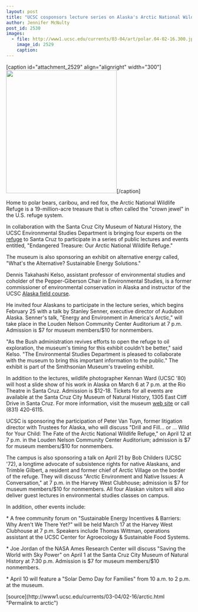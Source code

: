 ```yaml
---
layout: post
title: "UCSC cosponsors lecture series on Alaska's Arctic National Wildlife Refuge"
author: Jennifer McNulty
post_id: 2530
images:
  - file: http://www1.ucsc.edu/currents/03-04/art/polar.04-02-16.300.jpg
    image_id: 2529
    caption: 
---
```


[caption id="attachment_2529" align="alignright" width="300"]<a href="http://localhost/mysite/wp-content/uploads/2004/02/polar.04-02-16.300.jpg"><img class="size-full wp-image-2529" src="http://localhost/mysite/wp-content/uploads/2004/02/polar.04-02-16.300.jpg" alt="" width="300" height="333" /></a>[/caption]
<p>
  Home to polar bears, caribou, and red fox, the Arctic National Wildlife Refuge is a 19-million-acre treasure that is often called the "crown jewel" in the U.S. refuge system.
</p>
<p>
  In collaboration with the Santa Cruz City Museum of Natural History, the UCSC Environmental Studies Department is bringing four experts on the <a href="http://arctic.fws.gov/wildlife.html">refuge</a> to Santa Cruz to participate in a series of public lectures and events entitled, "Endangered Treasure: Our Arctic National Wildlife Refuge."
</p>
<p>
  The museum is also sponsoring an exhibit on alternative energy called, "What's the Alternative? Sustainable Energy Solutions."<br>
</p>
<p>
  Dennis Takahashi Kelso, assistant professor of environmental studies and coholder of the Pepper-Giberson Chair in Environmental Studies, is a former commissioner of environmental conservation in Alaska and instructor of the UCSC <a href="http://currents.ucsc.edu/03-04/09-22/alaska.html">Alaska field course</a>.
</p>
<p>
  He invited four Alaskans to participate in the lecture series, which begins February 25 with a talk by Stanley Senner, executive director of Audubon Alaska. Senner's talk, "Energy and Environment in America's Arctic," will take place in the Louden Nelson Community Center Auditorium at 7 p.m. Admission is $7 for museum members/$10 for nonmembers.<br>
</p>
<p>
  "As the Bush administration revives efforts to open the refuge to oil exploration, the museum's timing for this exhibit couldn't be better," said Kelso. "The Environmental Studies Department is pleased to collaborate with the museum to bring this important information to the public." The exhibit is part of the Smithsonian Museum's traveling exhibit.<br>
</p>
<p>
  In addition to the lectures, wildlife photographer Kennan Ward (UCSC '80) will host a slide show of his work in Alaska on March 6 at 7 p.m. at the Rio Theatre in Santa Cruz. Admission is $12-18. Tickets for all events are available at the Santa Cruz City Museum of Natural History, 1305 East Cliff Drive in Santa Cruz. For more information, visit the museum <a href="http://www.santacruzmuseums.org/">web site</a> or call (831) 420-6115.<br>
</p>
<p>
  UCSC is sponsoring the participation of Peter Van Tuyn, former litigation director with Trustees for Alaska, who will discuss "Drill and Fill... or ... Wild for Your Child: The Fate of the Arctic National Wildlife Refuge," on April 12 at 7 p.m. in the Louden Nelson Community Center Auditorium; admission is $7 for museum members/$10 for nonmembers.<br>
</p>
<p>
  The campus is also sponsoring a talk on April 21 by Bob Childers (UCSC '72), a longtime advocate of subsistence rights for native Alaskans, and Trimble Gilbert, a resident and former chief of Arctic Village on the border of the refuge. They will discuss "Arctic Environment and Native Issues: A Conversation," at 7 p.m. in the Harvey West Clubhouse; admission is $7 for museum members/$10 for nonmembers. All four Alaskan visitors will also deliver guest lectures in environmental studies classes on campus.<br>
</p>
<p>
  In addition, other events include:<br>
</p>
<p>
  * A free community forum on "Sustainable Energy Incentives &amp; Barriers: Why Aren't We There Yet?" will be held March 17 at the Harvey West Clubhouse at 7 p.m. Speakers include Thomas Wittman, operations assistant at the UCSC Center for Agroecology &amp; Sustainable Food Systems.<br>
</p>
<p>
  * Joe Jordan of the NASA Ames Research Center will discuss "Saving the World with Sky Power" on April 1 at the Santa Cruz City Museum of Natural History at 7:30 p.m. Admission is $7 for museum members/$10 nonmembers.<br>
</p>
<p>
  * April 10 will feature a "Solar Demo Day for Families" from 10 a.m. to 2 p.m. at the museum.
</p>
[source](http://www1.ucsc.edu/currents/03-04/02-16/arctic.html "Permalink to arctic")
